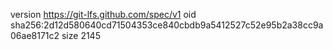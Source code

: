 version https://git-lfs.github.com/spec/v1
oid sha256:2d12d580640cd71504353ce840cbdb9a5412527c52e95b2a38cc9a06ae8171c2
size 2145
